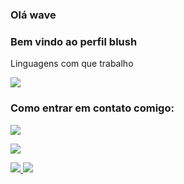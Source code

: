




### Olá wave

### Bem vindo ao perfil blush

Linguagens com que trabalho

<img src="https://img.shields.io/badge/Java-007396?style=flat-square&logo=Java&logoColor=white"/>

### Como entrar em contato comigo: 

<a href="https://discordapp.com/users/741894521369133086" target="_blank"><img src="https://img.shields.io/badge/Discord-5865F2?style=for-the-badge&logo=discord&logoColor=white" target="_blank"></a> 

<a href="https://wa.me/+551698193-7131" target="_blank"><img src="https://img.shields.io/badge/WhatsApp-25D366?style=for-the-badge&logo=whatsapp&logoColor=white" target="_blank"></a> 

<div>

<a href="https://github.com/Rakise">

<img src="https://github-readme-stats.vercel.app/api/top-langs/?username=Rakise&langs_count=8&theme=radical"/>

<img src="https://github-readme-stats.vercel.app/api?username=Rakise&show_icons=true&theme=radical"/>

</div>
